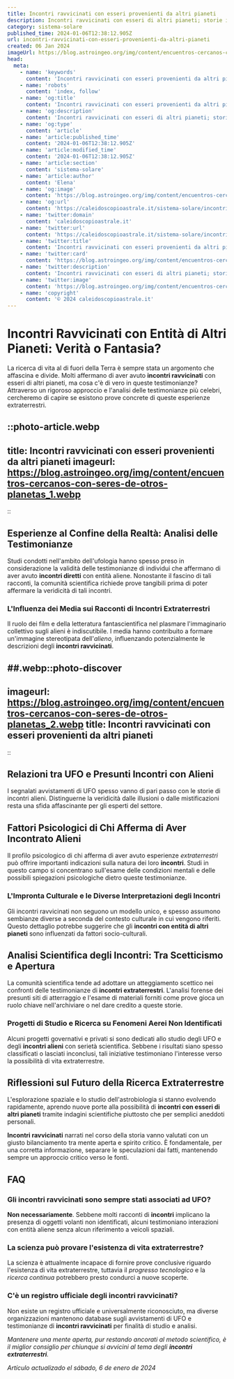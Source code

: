 ```yaml
---
title: Incontri ravvicinati con esseri provenienti da altri pianeti
description: Incontri ravvicinati con esseri di altri pianeti; storie incredibili e analisi approfondite degli alieni tra noi. Scopri di più!
category: sistema-solare
published_time: 2024-01-06T12:38:12.905Z
url: incontri-ravvicinati-con-esseri-provenienti-da-altri-pianeti
created: 06 Jan 2024
imageUrl: https://blog.astroingeo.org/img/content/encuentros-cercanos-con-seres-de-otros-planetas_1.webp
head:
  meta:
    - name: 'keywords'
      content: 'Incontri ravvicinati con esseri provenienti da altri pianeti'
    - name: 'robots'
      content: 'index, follow'
    - name: 'og:title'
      content: 'Incontri ravvicinati con esseri provenienti da altri pianeti'
    - name: 'og:description'
      content: 'Incontri ravvicinati con esseri di altri pianeti; storie incredibili e analisi approfondite degli alieni tra noi. Scopri di più!'
    - name: 'og:type'
      content: 'article'
    - name: 'article:published_time'
      content: '2024-01-06T12:38:12.905Z'
    - name: 'article:modified_time'
      content: '2024-01-06T12:38:12.905Z'
    - name: 'article:section'
      content: 'sistema-solare'
    - name: 'article:author'
      content: 'Elena'
    - name: 'og:image'
      content: 'https://blog.astroingeo.org/img/content/encuentros-cercanos-con-seres-de-otros-planetas_1.webp'
    - name: 'og:url'
      content: 'https://caleidoscopioastrale.it/sistema-solare/incontri-ravvicinati-con-esseri-provenienti-da-altri-pianeti'
    - name: 'twitter:domain'
      content: 'caleidoscopioastrale.it'
    - name: 'twitter:url'
      content: 'https://caleidoscopioastrale.it/sistema-solare/incontri-ravvicinati-con-esseri-provenienti-da-altri-pianeti'
    - name: 'twitter:title'
      content: 'Incontri ravvicinati con esseri provenienti da altri pianeti'
    - name: 'twitter:card'
      content: 'https://blog.astroingeo.org/img/content/encuentros-cercanos-con-seres-de-otros-planetas_1.webp'
    - name: 'twitter:description'
      content: 'Incontri ravvicinati con esseri di altri pianeti; storie incredibili e analisi approfondite degli alieni tra noi. Scopri di più!'
    - name: 'twitter:image'
      content: 'https://blog.astroingeo.org/img/content/encuentros-cercanos-con-seres-de-otros-planetas_1.webp'
    - name: 'copyright'
      content: '© 2024 caleidoscopioastrale.it'
---
```

# Incontri Ravvicinati con Entità di Altri Pianeti: Verità o Fantasia?

La ricerca di vita al di fuori della Terra è sempre stata un argomento che affascina e divide. Molti affermano di aver avuto **incontri ravvicinati** con esseri di altri pianeti, ma cosa c'è di vero in queste testimonianze? Attraverso un rigoroso approccio e l'analisi delle testimonianze più celebri, cercheremo di capire se esistono prove concrete di queste esperienze extraterrestri.

::photo-article.webp
---
title: Incontri ravvicinati con esseri provenienti da altri pianeti
imageurl: https://blog.astroingeo.org/img/content/encuentros-cercanos-con-seres-de-otros-planetas_1.webp
---
::

## Esperienze al Confine della Realtà: Analisi delle Testimonianze
Studi condotti nell'ambito dell'ufologia hanno spesso preso in considerazione la validità delle testimonianze di individui che affermano di aver avuto **incontri diretti** con entità aliene. Nonostante il fascino di tali racconti, la comunità scientifica richiede prove tangibili prima di poter affermare la veridicità di tali incontri.

### L'Influenza dei Media sui Racconti di Incontri Extraterrestri
Il ruolo dei film e della letteratura fantascientifica nel plasmare l'immaginario collettivo sugli alieni è indiscutibile. I media hanno contribuito a formare un'immagine stereotipata dell'*alieno*, influenzando potenzialmente le descrizioni degli **incontri ravvicinati**.

##.webp::photo-discover
---
imageurl: https://blog.astroingeo.org/img/content/encuentros-cercanos-con-seres-de-otros-planetas_2.webp
title: Incontri ravvicinati con esseri provenienti da altri pianeti
---
::

## Relazioni tra UFO e Presunti Incontri con Alieni
I segnalati avvistamenti di UFO spesso vanno di pari passo con le storie di incontri alieni. Distinguerne la veridicità dalle illusioni o dalle mistificazioni resta una sfida affascinante per gli esperti del settore.

## Fattori Psicologici di Chi Afferma di Aver Incontrato Alieni
Il profilo psicologico di chi afferma di aver avuto esperienze *extraterrestri* può offrire importanti indicazioni sulla natura dei loro **incontri**. Studi in questo campo si concentrano sull'esame delle condizioni mentali e delle possibili spiegazioni psicologiche dietro queste testimonianze.

### L'Impronta Culturale e le Diverse Interpretazioni degli Incontri
Gli incontri ravvicinati non seguono un modello unico, e spesso assumono sembianze diverse a seconda del contesto culturale in cui vengono riferiti. Questo dettaglio potrebbe suggerire che gli **incontri con entità di altri pianeti** sono influenzati da fattori socio-culturali.

## Analisi Scientifica degli Incontri: Tra Scetticismo e Apertura
La comunità scientifica tende ad adottare un atteggiamento scettico nei confronti delle testimonianze di **incontri extraterrestri**. L'analisi forense dei presunti siti di atterraggio e l'esame di materiali forniti come prove gioca un ruolo chiave nell'archiviare o nel dare credito a queste storie.

### Progetti di Studio e Ricerca su Fenomeni Aerei Non Identificati
Alcuni progetti governativi e privati si sono dedicati allo studio degli UFO e degli **incontri alieni** con serietà scientifica. Sebbene i risultati siano spesso classificati o lasciati inconclusi, tali iniziative testimoniano l'interesse verso la possibilità di vita extraterrestre.

## Riflessioni sul Futuro della Ricerca Extraterrestre
L'esplorazione spaziale e lo studio dell'astrobiologia si stanno evolvendo rapidamente, aprendo nuove porte alla possibilità di **incontri con esseri di altri pianeti** tramite indagini scientifiche piuttosto che per semplici aneddoti personali.

**Incontri ravvicinati** narrati nel corso della storia vanno valutati con un giusto bilanciamento tra mente aperta e spirito critico. È fondamentale, per una corretta informazione, separare le speculazioni dai fatti, mantenendo sempre un approccio critico verso le fonti.

## FAQ

### Gli incontri ravvicinati sono sempre stati associati ad UFO?
**Non necessariamente**. Sebbene molti racconti di **incontri** implicano la presenza di oggetti volanti non identificati, alcuni testimoniano interazioni con entità aliene senza alcun riferimento a veicoli spaziali.

### La scienza può provare l'esistenza di vita extraterrestre?
La scienza è attualmente incapace di fornire prove conclusive riguardo l'esistenza di vita extraterrestre, tuttavia il *progresso tecnologico* e la *ricerca continua* potrebbero presto condurci a nuove scoperte.

### C'è un registro ufficiale degli incontri ravvicinati?
Non esiste un registro ufficiale e universalmente riconosciuto, ma diverse organizzazioni mantenono database sugli avvistamenti di UFO e testimonianze di **incontri ravvicinati** per finalità di studio e analisi.

_Mantenere una mente aperta, pur restando ancorati al metodo scientifico, è il miglior consiglio per chiunque si avvicini al tema degli **incontri extraterrestri**._

_Artículo actualizado el sábado, 6 de enero de 2024_